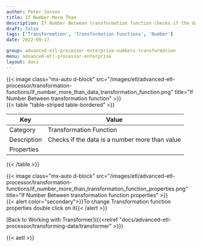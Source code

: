 ```yaml
---
author: Peter Jonson
title: If Number More Than
description: If Number Between transformation function checks if the data is a number more than value
draft: false
tags: ['Transformation', 'Transformation Functions', 'Number']
date: 2022-09-17

group: advanced-etl-processor-enterprise-numbers-transformation
menu: advanced-etl-processor-enterprise
layout: docs
---
```


{{< image class="mx-auto d-block"  src="/images/etl/advanced-etl-processor/transformation-functions/if_number_more_than_data_transformation_function.png" title="If Number Between transformation function" >}}
\
{{< table "table-striped table-bordered" >}}

| Key         | Value                                          |
| ----------- | ---------------------------------------------- |
| Category    | Transformation Function                        |
| Description | Checks if the data is a number more than value |
| Properties  |                                                |

{{< /table >}}

{{< image class="mx-auto d-block"  src="/images/etl/advanced-etl-processor/transformation-functions/if_number_more_than_transformation_function_properties.png" title="If Number Between transformation function properties" >}}
\
{{< alert color="secondary">}}To change Transformation function properties double click on it{{< /alert >}}

[Back to Working with Transformer]({{<relref "docs/advanced-etl-processor/transforming-data/transformer" >}})

{{< aetl >}}
